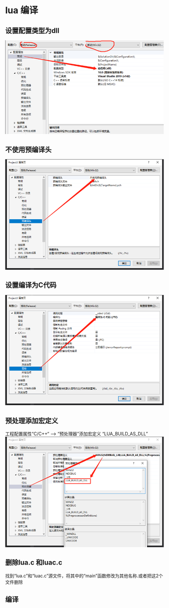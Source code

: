 # lua 编译

## 设置配置类型为dll

![image-20211229215129300](image-20211229215129300.png)

## 不使用预编译头

![image-20211229215232244](image-20211229215232244.png)

## 设置编译为C代码

![image-20211229215257882](image-20211229215257882.png)

## 预处理添加宏定义

工程配置属性“C/C++“ —> “预处理器”添加宏定义 “LUA_BUILD_AS_DLL”![image-20211229215346011](image-20211229215346011.png)

## 删除lua.c 和luac.c

找到“lua.c”和“luac.c”源文件，将其中的“main”函数修改为其他名称.或者把这2个文件删除

## 编译